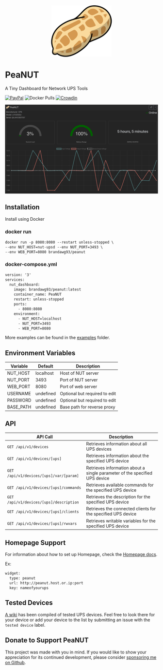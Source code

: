 <p align="center">
    <img alt="PeaNUT" src="https://raw.githubusercontent.com/Brandawg93/PeaNUT/main/src/app/icon.svg" width="200px">
</p>

# PeaNUT

A Tiny Dashboard for Network UPS Tools

[![PayPal](https://img.shields.io/badge/paypal-donate-blue?logo=paypal)](https://www.paypal.com/cgi-bin/webscr?cmd=_donations&business=CEYYGVB7ZZ764&item_name=peanut&currency_code=USD&source=url)
![Docker Pulls](https://img.shields.io/docker/pulls/brandawg93/peanut)
[![Crowdin](https://badges.crowdin.net/nut-dashboard/localized.svg)](https://crowdin.com/project/nut-dashboard)

<img src="https://raw.githubusercontent.com/Brandawg93/PeaNUT/main/images/charts.png" width="600px" />

## Installation

Install using Docker

### docker run
```
docker run -p 8080:8080 --restart unless-stopped \
--env NUT_HOST=nut-upsd --env NUT_PORT=3493 \
--env WEB_PORT=8080 brandawg93/peanut
```
### docker-compose.yml
```
version: '3'
services:
  nut_dashboard:
    image: brandawg93/peanut:latest
    container_name: PeaNUT
    restart: unless-stopped
    ports:
      - 8080:8080
    environment:
      - NUT_HOST=localhost
      - NUT_PORT=3493
      - WEB_PORT=8080
```

More examples can be found in the [examples](https://github.com/Brandawg93/PeaNUT/tree/main/examples) folder.

## Environment Variables

Variable | Default | Description |
-------- | ------- | ----------- |
NUT_HOST | localhost | Host of NUT server |
NUT_PORT | 3493 | Port of NUT server |
WEB_PORT | 8080 | Port of web server |
USERNAME | undefined | Optional but required to edit |
PASSWORD | undefined | Optional but required to edit |
BASE_PATH | undefined | Base path for reverse proxy |

## API

| API Call | Description |
|----------|-------------|
| `GET /api/v1/devices` | Retrieves information about all UPS devices |
| `GET /api/v1/devices/[ups]` | Retrieves information about the specified UPS device |
| `GET /api/v1/devices/[ups]/var/[param]` | Retrieves information about a single parameter of the specified UPS device |
| `GET /api/v1/devices/[ups]/commands` | Retrieves available commands for the specified UPS device |
| `GET /api/v1/devices/[ups]/description` | Retrieves the description for the specified UPS device |
| `GET /api/v1/devices/[ups]/clients` | Retrieves the connected clients for the specified UPS device |
| `GET /api/v1/devices/[ups]/rwvars` | Retrieves writable variables for the specified UPS device |

## Homepage Support

For information about how to set up Homepage, check the [Homepage docs](https://gethomepage.dev/latest/widgets/services/peanut/).

Ex:

```
widget:
  type: peanut
  url: http://peanut.host.or.ip:port
  key: nameofyourups
```

## Tested Devices

[A wiki](https://github.com/Brandawg93/PeaNUT/wiki/Tested-UPS-Devices) has been compiled of tested UPS devices. Feel free to look there for your device or add your device to the list by submitting an issue with the `tested device` label.

## Donate to Support PeaNUT
This project was made with you in mind. If you would like to show your appreciation for its continued development, please consider [sponsoring me on Github](https://github.com/sponsors/Brandawg93).